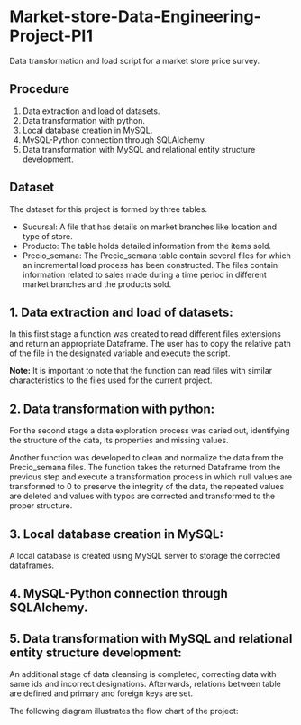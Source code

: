 # Market-store-Data-Engineering-Project-PI1
Data transformation and load script for a market store price survey.


## Procedure

1. Data extraction and load of datasets.
2. Data transformation with python.
3. Local database creation in MySQL.
4. MySQL-Python connection through SQLAlchemy.
5. Data transformation with MySQL and relational entity structure development.

## Dataset

The dataset for this project is formed by three tables.

* Sucursal: A file that has details on market branches like location and type of store.
* Producto: The table holds detailed information from the items sold.
* Precio_semana: The Precio_semana table contain several files for which an incremental load process has been constructed. The files contain information related to sales made during a time period in different market branches and the products sold.

## 1. Data extraction and load of datasets:

In this first stage a function was created to read different files extensions and return an appropriate Dataframe. The user has to copy the relative path of the file in the designated variable and execute the script.

**Note:** It is important to note that the function can read files with similar characteristics to the files used for the current project.

## 2. Data transformation with python:

For the second stage a data exploration process was caried out, identifying the structure of the data, its properties and missing values.

Another function was developed to clean and normalize the data from the Precio_semana files. The function takes the returned Dataframe from the previous step and execute a transformation process in which null values are transformed to 0 to preserve the integrity of the data, the repeated values are deleted and values with typos are corrected and transformed to the proper structure.

## 3. Local database creation in MySQL:

A local database is created using MySQL server to storage the corrected dataframes.

## 4. MySQL-Python connection through SQLAlchemy.

## 5. Data transformation with MySQL and relational entity structure development:

An additional stage of data cleansing is completed, correcting data with same ids and incorrect designations. Afterwards, relations between table are defined and primary and foreign keys are set.
 
The following diagram illustrates the flow chart of the project:


